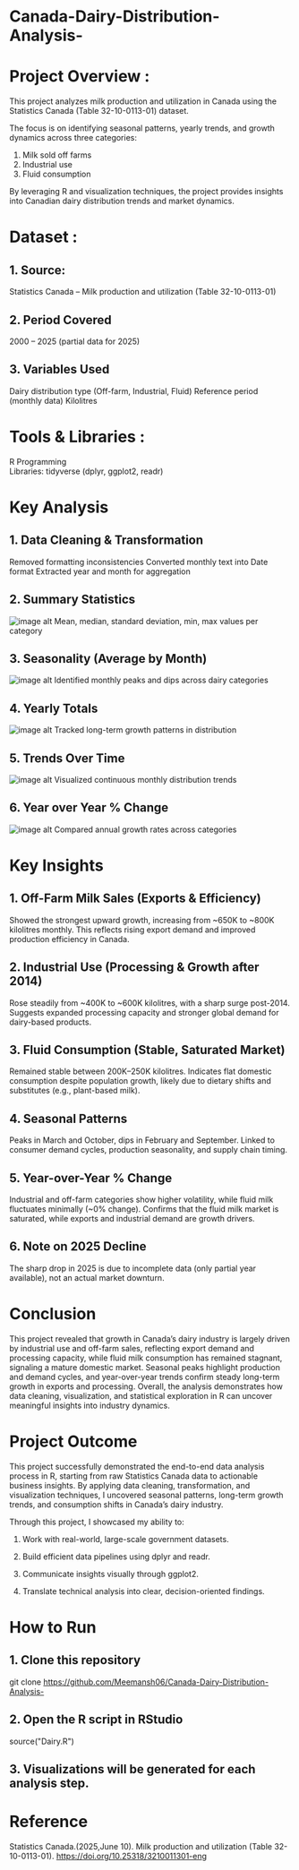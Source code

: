 # Canada-Dairy-Distribution-Analysis-

# Project Overview : 
This project analyzes milk production and utilization in Canada using the Statistics Canada (Table 32-10-0113-01) dataset.

The focus is on identifying seasonal patterns, yearly trends, and growth dynamics across three categories:

1. Milk sold off farms
2. Industrial use
3. Fluid consumption


By leveraging R and visualization techniques, the project provides insights into Canadian dairy distribution trends and market dynamics.

# Dataset :
## 1. Source: 
Statistics Canada – Milk production and utilization (Table 32-10-0113-01)

## 2. Period Covered
 2000 – 2025 (partial data for 2025)


## 3. Variables Used 
  Dairy distribution type (Off-farm, Industrial, Fluid)
  Reference period (monthly data)
  Kilolitres


# Tools & Libraries : 
R Programming  
Libraries: tidyverse (dplyr, ggplot2, readr)

# Key Analysis 

## 1. Data Cleaning & Transformation 
Removed formatting inconsistencies
Converted monthly text into Date format
Extracted year and month for aggregation

## 2. Summary Statistics 
![image alt](https://github.com/Meemansh06/Canada-Dairy-Distribution-Analysis-/blob/44b143f13ff7107435a82ed9b789a2db4ee0d05e/summary%20statistics.png)
Mean, median, standard deviation, min, max values per category

## 3. Seasonality (Average by Month)
![image alt](https://github.com/Meemansh06/Canada-Dairy-Distribution-Analysis-/blob/18ceddfe209acd14692df6945a15589a6a4cd3e1/average%20monthly%20dairy%20distribution.png)
Identified monthly peaks and dips across dairy categories


## 4. Yearly Totals
![image alt](https://github.com/Meemansh06/Canada-Dairy-Distribution-Analysis-/blob/18ceddfe209acd14692df6945a15589a6a4cd3e1/yearly%20dairy%20distribuiton%20trends.png)
Tracked long-term growth patterns in distribution


## 5. Trends Over Time 
![image alt](https://github.com/Meemansh06/Canada-Dairy-Distribution-Analysis-/blob/18ceddfe209acd14692df6945a15589a6a4cd3e1/monthly%20dairy%20distribution%20trends.png)
Visualized continuous monthly distribution trends


## 6. Year over Year % Change 
![image alt](https://github.com/Meemansh06/Canada-Dairy-Distribution-Analysis-/blob/18ceddfe209acd14692df6945a15589a6a4cd3e1/year%20over%20year%20.png)
Compared annual growth rates across categories



# Key Insights 

## 1. Off-Farm Milk Sales (Exports & Efficiency)
   Showed the strongest upward growth, increasing from ~650K to ~800K kilolitres monthly.
   This reflects rising export demand and improved production efficiency in Canada.



## 2. Industrial Use (Processing & Growth after 2014)
   Rose steadily from ~400K to ~600K kilolitres, with a sharp surge post-2014.
   Suggests expanded processing capacity and stronger global demand for dairy-based products.


## 3. Fluid Consumption (Stable, Saturated Market)
   Remained stable between 200K–250K kilolitres.
   Indicates flat domestic consumption despite population growth, likely due to dietary shifts and substitutes (e.g.,        plant-based milk).



## 4. Seasonal Patterns
  Peaks in March and October, dips in February and September.
  Linked to consumer demand cycles, production seasonality, and supply chain timing.
  
  

## 5. Year-over-Year % Change

  Industrial and off-farm categories show higher volatility, while fluid milk fluctuates minimally (~0% change).
  Confirms that the fluid milk market is saturated, while exports and industrial demand are growth drivers. 

## 6. Note on 2025 Decline
  The sharp drop in 2025 is due to incomplete data (only partial year available), not an actual market downturn. 

# Conclusion 

This project revealed that growth in Canada’s dairy industry is largely driven by industrial use and off-farm sales, reflecting export demand and processing capacity, while fluid milk consumption has remained stagnant, signaling a mature domestic market. Seasonal peaks highlight production and demand cycles, and year-over-year trends confirm steady long-term growth in exports and processing. Overall, the analysis demonstrates how data cleaning, visualization, and statistical exploration in R can uncover meaningful insights into industry dynamics.


# Project Outcome 

This project successfully demonstrated the end-to-end data analysis process in R, starting from raw Statistics Canada data to actionable business insights. By applying data cleaning, transformation, and visualization techniques, I uncovered seasonal patterns, long-term growth trends, and consumption shifts in Canada’s dairy industry.

Through this project, I showcased my ability to: 

1. Work with real-world, large-scale government datasets.

2. Build efficient data pipelines using dplyr and readr.

3. Communicate insights visually through ggplot2.

4. Translate technical analysis into clear, decision-oriented findings.






# How to Run 

## 1. Clone this repository 
git clone https://github.com/Meemansh06/Canada-Dairy-Distribution-Analysis-
## 2. Open the R script in RStudio 
source("Dairy.R")
  
## 3. Visualizations will be generated for each analysis step. 


# Reference 
Statistics Canada.(2025,June 10). Milk production and utilization (Table 32-10-0113-01).
https://doi.org/10.25318/3210011301-eng
